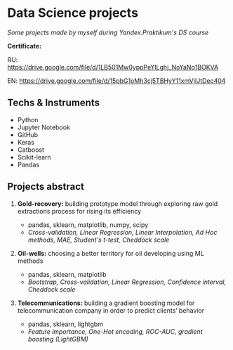 # Data Science projects
*Some projects made by myself during Yandex.Praktikum's DS course*

**Certificate:**   

RU: https://drive.google.com/file/d/1LB501Mw0yppPeYILghj_NoYaNq1BOKVA

EN: https://drive.google.com/file/d/15pbG1oMh3cj5TBHyY11xmVjIJtDec404

## Techs & Instruments 

* Python
* Jupyter Notebook
* GitHub
* Keras
* Catboost
* Scikit-learn
* Pandas

## Projects abstract

1. **Gold-recovery:** building prototype model through exploring raw gold extractions process for rising its efficiency 
    
    * pandas, sklearn, matplotlib, numpy, scipy
    * *Cross-validation, Linear Regression, Linear Interpolation, Ad Hoc methods, MAE, Student's t-test, Cheddock scale*

2. **Oil-wells:** choosing a better territory for oil developing using ML methods
 
    * pandas, sklearn, matplotlib
    * *Bootstrap, Cross-validation, Linear Regression, Confidence interval, Cheddock scale*
 
3. **Telecommunications:** building a gradient boosting model for telecommunication company in order to predict clients’ behavior

    * pandas, sklearn, lightgbm
    * *Feature importance, One-Hot encoding, ROC-AUC, gradient boosting (LightGBM)*

